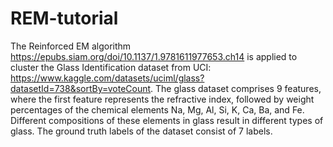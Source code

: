 # REM-tutorial

The Reinforced EM algorithm https://epubs.siam.org/doi/10.1137/1.9781611977653.ch14 is applied to cluster the Glass Identification dataset from UCI: https://www.kaggle.com/datasets/uciml/glass?datasetId=738&sortBy=voteCount. The glass dataset comprises 9 features, where the first feature represents the refractive index, followed by weight percentages of the chemical elements Na, Mg, Al, Si, K, Ca, Ba, and Fe. Different compositions of these elements in glass result in different types of glass. The ground truth labels of the dataset consist of 7 labels.
